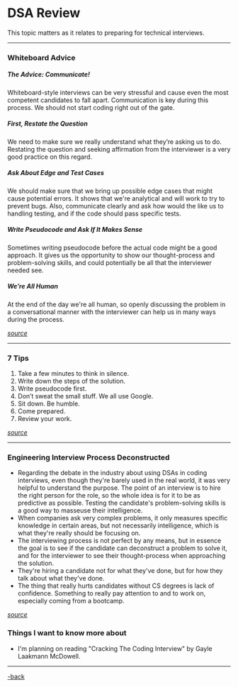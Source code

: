 # DSA Review

This topic matters as it relates to preparing for technical interviews.

---

### Whiteboard Advice

##### The Advice: Communicate!

Whiteboard-style interviews can be very stressful and cause even the most competent candidates to fall apart. Communication is key during this process. We should not start coding right out of the gate.

##### First, Restate the Question

We need to make sure we really understand what they’re asking us to do. Restating the question and seeking affirmation from the interviewer is a very good practice on this regard.

##### Ask About Edge and Test Cases

We should make sure that we bring up possible edge cases that might cause potential errors. It shows that we're analytical and will work to try to prevent bugs. Also, communicate clearly and ask how would the like us to handling testing, and if the code should pass specific tests.

##### Write Pseudocode and Ask If It Makes Sense

Sometimes writing pseudocode before the actual code might be a good approach. It gives us the opportunity to show our thought-process and problem-solving skills, and could potentially be all that the interviewer needed see.

##### We’re All Human

At the end of the day we're all human, so openly discussing the problem in a conversational manner with the interviewer can help us in many ways during the process.

[*source*](https://hackernoon.com/the-best-whiteboard-interview-advice-i-ever-received-3ebbfa72e4a)

---

### 7 Tips

1) Take a few minutes to think in silence.
2) Write down the steps of the solution.
3) Write pseudocode first.
4) Don’t sweat the small stuff. We all use Google.
5) Sit down. Be humble.
6) Come prepared.
7) Review your work.

[*source*](https://medium.com/@steve_45636/6-tips-to-ace-a-whiteboard-programming-interview-f06c1b378bc6)

---

### Engineering Interview Process Deconstructed

* Regarding the debate in the industry about using DSAs in coding interviews, even though they're barely used in the real world, it was very helpful to understand the purpose. The point of an interview is to hire the right person for the role, so the whole idea is for it to be as predictive as possible. Testing the candidate's problem-solving skills is a good way to masseuse their intelligence.
* When companies ask very complex problems, it only measures specific knowledge in certain areas, but not necessarily intelligence, which is what they're really should be focusing on.
* The interviewing process is not perfect by any means, but in essence the goal is to see if the candidate can deconstruct a problem to solve it, and for the interviewer to see their thought-process when approaching the solution.
* They're hiring a candidate not for what they've done, but for how they talk about what they've done.
* The thing that really hurts candidates without CS degrees is lack of confidence. Something to really pay attention to and to work on, especially coming from a bootcamp. 

[*source*](https://www.youtube.com/watch?v=KdXAUst8bdo)

### Things I want to know more about

* I'm planning on reading "Cracking The Coding Interview" by Gayle Laakmann McDowell.

---

[-back](https://alexriverau.github.io/reading-notes/code401)
